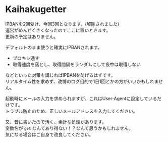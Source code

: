 # Kaihakugetter
IPBANを2回受け、今回3回となります。(解除されました)  
運営がめんどくさくなったのでここに置いときます。  
更新の予定はありません。

デフォルトのまま使うと確実にIPBANされます。
* プロキシ通す
* 取得速度を落とし、取得間隔をランダムにして夜中は取得しない

などといった対策を講じればIPBANを防げるはずです。  
リアルタイム性を求めず、改博のログ目的で1日1回とかの方がいいかもしれません。

起動時にメールの入力を求められますが、これはUser-Agentに設定しているだけです。  
トラブル防止のため、正しいメールアドレスを入力してください。  

又、昔に書いたので汚く、余計な処理があります。  
変数名が `get` なんてあり得ない！？なんて思うかもしれません。  
気になる場合はご自身で改良してください。
